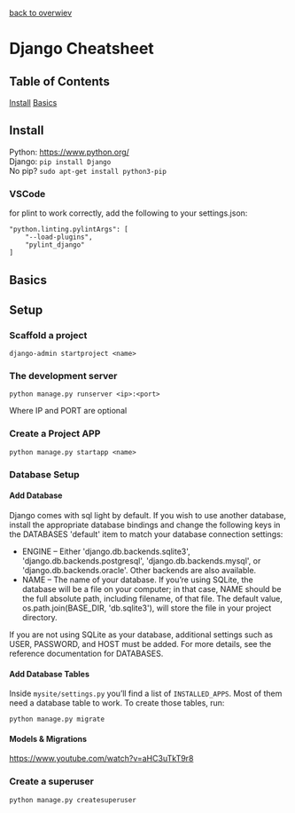 [back to overwiev](/../..)

# Django Cheatsheet

## Table of Contents

[Install](#install)
[Basics](#basics)

## Install

Python: https://www.python.org/  
Django: `pip install Django`  
No pip? `sudo apt-get install python3-pip`

### VSCode

for plint to work correctly, add the following to your settings.json:

```
"python.linting.pylintArgs": [
    "--load-plugins",
    "pylint_django"
]
```

## Basics

## Setup

### Scaffold a project

```
django-admin startproject <name>
```

### The development server

```
python manage.py runserver <ip>:<port>
```

Where IP and PORT are optional

### Create a Project APP

```
python manage.py startapp <name>
```

### Database Setup

#### Add Database

Django comes with sql light by default. If you wish to use another database, install the appropriate database bindings and change the following keys in the DATABASES 'default' item to match your database connection settings:

- ENGINE – Either 'django.db.backends.sqlite3', 'django.db.backends.postgresql', 'django.db.backends.mysql', or 'django.db.backends.oracle'. Other backends are also available.
- NAME – The name of your database. If you’re using SQLite, the database will be a file on your computer; in that case, NAME should be the full absolute path, including filename, of that file. The default value, os.path.join(BASE_DIR, 'db.sqlite3'), will store the file in your project directory.

If you are not using SQLite as your database, additional settings such as USER, PASSWORD, and HOST must be added. For more details, see the reference documentation for DATABASES.

#### Add Database Tables

Inside `mysite/settings.py` you’ll find a list of `INSTALLED_APPS`. Most of them need a database table to work. To create those tables, run:

```
python manage.py migrate
```

#### Models & Migrations

https://www.youtube.com/watch?v=aHC3uTkT9r8

### Create a superuser

```shell
python manage.py createsuperuser
```

